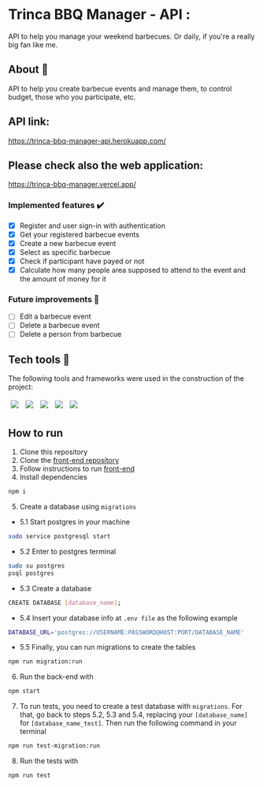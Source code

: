 # Trinca BBQ Manager - API :

API to help you manage your weekend barbecues. Or daily, if you're a really big fan like me.

## About 🔎

API to help you create barbecue events and manage them, to control budget, those who you participate, etc.

## API link:

https://trinca-bbq-manager-api.herokuapp.com/

## Please check also the web application:

https://trinca-bbq-manager.vercel.app/

### Implemented features :heavy_check_mark:

- [x] Register and user sign-in with authentication
- [x] Get your registered barbecue events
- [x] Create a new barbecue event
- [x] Select as specific barbecue
- [x] Check if participant have payed or not
- [x] Calculate how many people area supposed to attend to the event and the amount of money for it

### Future improvements 🔮

- [ ] Edit a barbecue event
- [ ] Delete a barbecue event
- [ ] Delete a person from barbecue

## Tech tools :wrench:

The following tools and frameworks were used in the construction of the project:<br>

<p>
  <img style='margin: 5px;' src='https://img.shields.io/badge/Node.js-339933?style=for-the-badge&logo=nodedotjs&logoColor=white'>
  <img style='margin: 5px;' src='https://img.shields.io/badge/Express.js-000000?style=for-the-badge&logo=express&logoColor=white'>
  <img style='margin: 5px;' src="https://img.shields.io/badge/PostgreSQL-316192?style=for-the-badge&logo=postgresql&logoColor=white"/>
  <img style='margin: 5px;' src='https://img.shields.io/badge/Jest-C21325?style=for-the-badge&logo=jest&logoColor=white'>
  <img style='margin: 5px;' src="https://img.shields.io/badge/TypeScript-007ACC?style=for-the-badge&logo=typescript&logoColor=white"/>
</p>

## How to run

1. Clone this repository
2. Clone the [front-end repository](https://github.com/eduardosaneto/trinca-bbq-manager)
3. Follow instructions to run [front-end](https://github.com/eduardosaneto/trinca-bbq-manager#readme)
4. Install dependencies

```bash
npm i
```

5. Create a database using `migrations`

- 5.1 Start postgres in your machine

```bash
sudo service postgresql start
```

- 5.2 Enter to postgres terminal

```bash
sudo su postgres
psql postgres
```

- 5.3 Create a database

```bash
CREATE DATABASE [database_name];
```

- 5.4 Insert your database info at `.env file` as the following example

```bash
DATABASE_URL='postgres://USERNAME:PASSWORD@HOST:PORT/DATABASE_NAME'
```

- 5.5 Finally, you can run migrations to create the tables

```bash
npm run migration:run
```

6. Run the back-end with

```bash
npm start
```

7. To run tests, you need to create a test database with `migrations`. For that, go back to steps 5.2, 5.3 and 5.4, replacing your `[database_name]` for `[database_name_test]`. Then run the following command in your terminal

```bash
npm run test-migration:run
```

8. Run the tests with

```bash
npm run test
```
